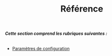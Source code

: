 ﻿---
title: Référence
type: docs
weight: 60
url: /fr/jasperreports/reference/
---
###### **Cette section comprend les rubriques suivantes :**
- [Paramètres de configuration](/cells/fr/jasperreports/configuration-parameters/)
